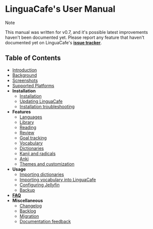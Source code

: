 # LinguaCafe's User Manual

> [!NOTE]  
> This manual was written for v0.7, and it's possible latest improvements haven't been documented yet. Please report any feature that haven't documented yet on LinguaCafe's [**issue tracker**](https://github.com/simjanos-dev/LinguaCafe/issues).

## Table of Contents

- [Introduction](./introduction.md)
- [Background](./background.md)
- [Screenshots](./screenshots.md)
- [Supported Platforms](./supported-platforms.md)
- **Installation**
	- [Installation](./installation.md)
	- [Updating LinguaCafe](./updating-linguacafe.md)
	- [Installation troubleshooting](./installation-troubleshooting.md)
- **Features**
	- [Languages](feature-languages.md)
	- [Library](feature-library.md)
	- [Reading](./feature-reading.md)
	- [Review](./feature-review.md)
	- [Goal tracking](./feature-goal-tracking.md)
	- [Vocabulary](./feature-vocabulary.md)
	- [Dictionaries](./feature-dictionaries.md)
	- [Kanji and radicals](./feature-kanji-and-radicals.md)
	- [Anki](./feature-anki-support.md)
	- [Themes and customization](./feature-themes-and-customization.md)
- **Usage**
	- [Importing dictionaries](./importing-dictionaries.md)
	- [Importing vocabulary into LinguaCafe](./importing-vocabulary.md)
	- [Configuring Jellyfin](./configuring-jellyfin.md)
	- [Backup](./backup.md)
- [**FAQ**](faq.md)
- **Miscellaneous**
	- [Changelog](./changelog.md)
	- [Backlog](./backlog.md)
	- [Migration](../migration.md)
	- [Documentation feedback](./documentation-feedback.md)